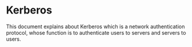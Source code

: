 # Kerberos
This document explains about Kerberos which is a network authentication protocol, whose function is to authenticate users to servers and servers to users.
